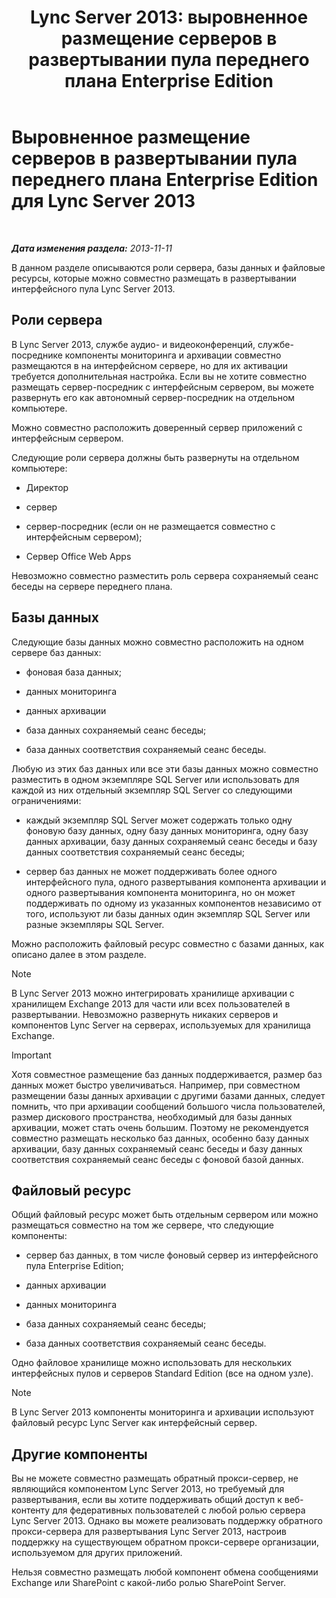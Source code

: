 ﻿---
title: 'Lync Server 2013: выровненное размещение серверов в развертывании пула переднего плана Enterprise Edition'
TOCTitle: Выровненное размещение серверов в развертывании пула переднего плана Enterprise Edition
ms:assetid: 0516b18d-14c0-4237-9279-0f92e341b1bd
ms:mtpsurl: https://technet.microsoft.com/ru-ru/library/Gg398102(v=OCS.15)
ms:contentKeyID: 49308806
ms.date: 05/19/2016
mtps_version: v=OCS.15
ms.translationtype: HT
---

# Выровненное размещение серверов в развертывании пула переднего плана Enterprise Edition для Lync Server 2013

 

_**Дата изменения раздела:** 2013-11-11_

В данном разделе описываются роли сервера, базы данных и файловые ресурсы, которые можно совместно размещать в развертывании интерфейсного пула Lync Server 2013.

## Роли сервера

В Lync Server 2013, службе аудио- и видеоконференций, службе-посреднике компоненты мониторинга и архивации совместно размещаются в на интерфейсном сервере, но для их активации требуется дополнительная настройка. Если вы не хотите совместно размещать сервер-посредник с интерфейсным сервером, вы можете развернуть его как автономный сервер-посредник на отдельном компьютере.

Можно совместно расположить доверенный сервер приложений с интерфейсным сервером.

Следующие роли сервера должны быть развернуты на отдельном компьютере:

  - Директор

  - сервер

  - сервер-посредник (если он не размещается совместно с интерфейсным сервером);

  - Сервер Office Web Apps

Невозможно совместно разместить роль сервера сохраняемый сеанс беседы на сервере переднего плана.

## Базы данных

Следующие базы данных можно совместно расположить на одном сервере баз данных:

  - фоновая база данных;

  - данных мониторинга

  - данных архивации

  - база данных сохраняемый сеанс беседы;

  - база данных соответствия сохраняемый сеанс беседы.

Любую из этих баз данных или все эти базы данных можно совместно разместить в одном экземпляре SQL Server или использовать для каждой из них отдельный экземпляр SQL Server со следующими ограничениями:

  - каждый экземпляр SQL Server может содержать только одну фоновую базу данных, одну базу данных мониторинга, одну базу данных архивации, базу данных сохраняемый сеанс беседы и базу данных соответствия сохраняемый сеанс беседы;

  - сервер баз данных не может поддерживать более одного интерфейсного пула, одного развертывания компонента архивации и одного развертывания компонента мониторинга, но он может поддерживать по одному из указанных компонентов независимо от того, используют ли базы данных один экземпляр SQL Server или разные экземпляры SQL Server.

Можно расположить файловый ресурс совместно с базами данных, как описано далее в этом разделе.

> [!NOTE]  
> В Lync Server 2013 можно интегрировать хранилище архивации с хранилищем Exchange 2013 для части или всех пользователей в развертывании. Невозможно развернуть никаких серверов и компонентов Lync Server на серверах, используемых для хранилища Exchange.

> [!IMPORTANT]  
> Хотя совместное размещение баз данных поддерживается, размер баз данных может быстро увеличиваться. Например, при совместном размещении базы данных архивации с другими базами данных, следует помнить, что при архивации сообщений большого числа пользователей, размер дискового пространства, необходимый для базы данных архивации, может стать очень большим. Поэтому не рекомендуется совместно размещать несколько баз данных, особенно базу данных архивации, базу данных сохраняемый сеанс беседы и базу данных соответствия сохраняемый сеанс беседы с фоновой базой данных.

## Файловый ресурс

Общий файловый ресурс может быть отдельным сервером или можно размещаться совместно на том же сервере, что следующие компоненты:

  - сервер баз данных, в том числе фоновый сервер из интерфейсного пула Enterprise Edition;

  - данных архивации

  - данных мониторинга

  - база данных сохраняемый сеанс беседы;

  - база данных соответствия сохраняемый сеанс беседы.

Одно файловое хранилище можно использовать для нескольких интерфейсных пулов и серверов Standard Edition (все на одном узле).

> [!NOTE]  
> В Lync Server 2013 компоненты мониторинга и архивации используют файловый ресурс Lync Server как интерфейсный сервер.

## Другие компоненты

Вы не можете совместно размещать обратный прокси-сервер, не являющийся компонентом Lync Server 2013, но требуемый для развертывания, если вы хотите поддерживать общий доступ к веб-контенту для федеративных пользователей с любой ролью сервера Lync Server 2013. Однако вы можете реализовать поддержку обратного прокси-сервера для развертывания Lync Server 2013, настроив поддержку на существующем обратном прокси-сервере организации, используемом для других приложений.

Нельзя совместно размещать любой компонент обмена сообщениями Exchange или SharePoint с какой-либо ролью SharePoint Server.


